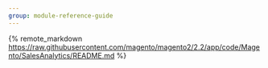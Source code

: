 ```yaml
---
group: module-reference-guide
---
```


{% remote_markdown https://raw.githubusercontent.com/magento/magento2/2.2/app/code/Magento/SalesAnalytics/README.md %}
